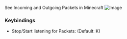 See Incoming and Outgoing Packets in Minecraft
![Image](https://github.com/user-attachments/assets/7fd39c6c-6bda-4eff-bcf7-0bedaa54b96c)

### Keybindings

- Stop/Start listening for Packets: (Default: K)